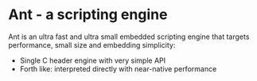 # Ant - a scripting engine

Ant is an ultra fast and ultra small embedded scripting engine
that targets performance, small size and embedding simplicity:

- Single C header engine with very simple API
- Forth like: interpreted directly with near-native performance

